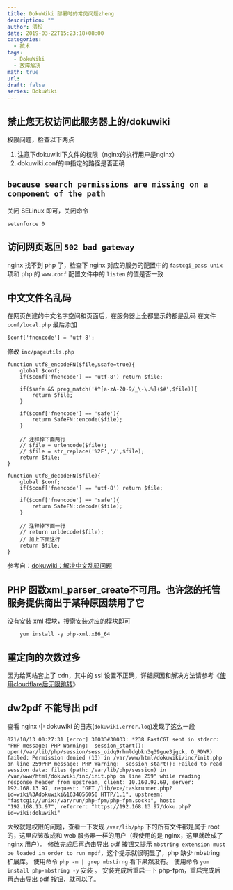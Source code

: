 ```yaml
---
title: DokuWiki 部署时的常见问题zheng
description: ""
author: 清松
date: 2019-03-22T15:23:18+08:00
categories:
  - 技术
tags:
  - DokuWiki
  - 故障解决
math: true
url: 
draft: false
series: DokuWiki
---
```

## 禁止您无权访问此服务器上的/dokuwiki
权限问题，检查以下两点  
1. 注意下dokuwiki下文件的权限（nginx的执行用户是nginx）  
2. dokuwiki.conf的中指定的路径是否正确  

## `because search permissions are missing on a component of the path`
关闭 SELinux 即可，关闭命令
```
setenforce 0
```

## 访问网页返回 `502 bad gateway`
nginx 找不到 php 了，检查下 nginx 对应的服务的配置中的
`fastcgi_pass unix` 项和 php 的 `www.conf` 配置文件中的 `listen`
的值是否一致

## 中文文件名乱码
在网页创建的中文名字空间和页面后，在服务器上全都显示的都是乱码 在文件
`conf/local.php` 最后添加
```
$conf['fnencode'] = 'utf-8';
```
修改 `inc/pageutils.php`
```
function utf8_encodeFN($file,$safe=true){
    global $conf;
    if($conf['fnencode'] == 'utf-8') return $file;

    if($safe && preg_match('#^[a-zA-Z0-9/_\-\.%]+$#',$file)){
        return $file;
    }

    if($conf['fnencode'] == 'safe'){
        return SafeFN::encode($file);
    }

    // 注释掉下面两行
    // $file = urlencode($file);
    // $file = str_replace('%2F','/',$file);
    return $file;
}

function utf8_decodeFN($file){
    global $conf;
    if($conf['fnencode'] == 'utf-8') return $file;

    if($conf['fnencode'] == 'safe'){
        return SafeFN::decode($file);
    }

    // 注释掉下面一行
    // return urldecode($file);
    // 加上下面这行
    return $file;
}
```
参考自：[dokuwiki：解决中文乱码问题](https://www.wangbin.io/blog/it/wiki-dokuwiki-utf8.html)

## PHP 函数xml_parser_create不可用。也许您的托管服务提供商出于某种原因禁用了它
没有安装 xml 模块，搜索安装对应的模块即可
```
    yum install -y php-xml.x86_64
```

## 重定向的次数过多
因为给网站套上了 cdn，其中的 ssl 设置不正确，详细原因和解决方法请参考《[使用cloudflare后无限跳转](/应用/网站无限301跳转)》

## dw2pdf 不能导出 pdf
查看 nginx 中 dokuwiki 的日志(`dokuwiki.error.log`)发现了这么一段
```
021/10/13 00:27:31 [error] 30033#30033: *238 FastCGI sent in stderr: "PHP message: PHP Warning:  session_start(): open(/var/lib/php/session/sess_oidq9rhmldgbkn3q39gue3jgck, O_RDWR) failed: Permission denied (13) in /var/www/html/dokuwiki/inc/init.php on line 259PHP message: PHP Warning:  session_start(): Failed to read session data: files (path: /var/lib/php/session) in /var/www/html/dokuwiki/inc/init.php on line 259" while reading response header from upstream, client: 10.160.92.69, server: 192.168.13.97, request: "GET /lib/exe/taskrunner.php?id=wiki%3Adokuwiki&1634056050 HTTP/1.1", upstream: "fastcgi://unix:/var/run/php-fpm/php-fpm.sock:", host: "192.168.13.97", referrer: "https://192.168.13.97/doku.php?id=wiki:dokuwiki"
```
大致就是权限的问题，查看一下发现 `/var/lib/php` 下的所有文件都是属于 root 的，这里应该改成和 web 服务器一样的用户（我使用的是 nginx，这里就改成了 nginx 用户）。
修改完成后再点击导出 pdf 按钮又提示 `mbstring extension must be loaded in order to run mpdf`，这个提示就很明显了，php 缺少 mbstring 扩展库。
使用命令 `php -m | grep mbstirng` 看下果然没有。 
使用命令 `yum install php-mbstring -y` 安装 。
安装完成后重启一下 php-fpm，重启完成后再点击导出 pdf 按钮，就可以了。